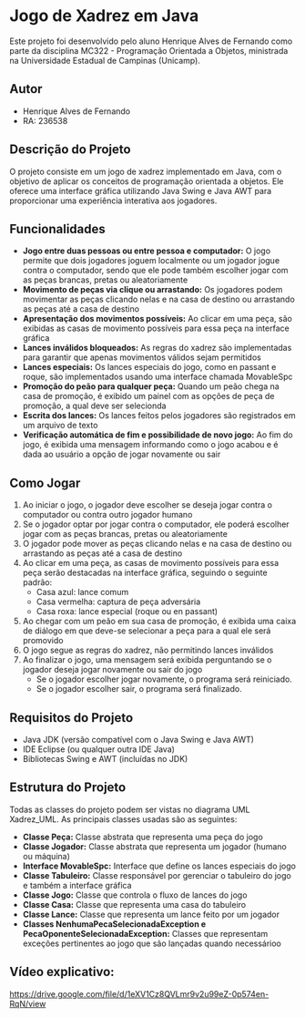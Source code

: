 # Jogo de Xadrez em Java

Este projeto foi desenvolvido pelo aluno Henrique Alves de Fernando como parte da disciplina MC322 - Programação Orientada a Objetos, ministrada na Universidade Estadual de Campinas (Unicamp).

## Autor

- Henrique Alves de Fernando
- RA: 236538

## Descrição do Projeto

O projeto consiste em um jogo de xadrez implementado em Java, com o objetivo de aplicar os conceitos de programação orientada a objetos. Ele oferece uma interface gráfica utilizando Java Swing e Java AWT para proporcionar uma experiência interativa aos jogadores.

## Funcionalidades

- **Jogo entre duas pessoas ou entre pessoa e computador:** O jogo permite que dois jogadores joguem localmente ou um jogador jogue contra o computador, sendo que ele pode também escolher jogar com as peças brancas, pretas ou aleatoriamente
- **Movimento de peças via clique ou arrastando:** Os jogadores podem movimentar as peças clicando nelas e na casa de destino ou arrastando as peças até a casa de destino
- **Apresentação dos movimentos possíveis:** Ao clicar em uma peça, são exibidas as casas de movimento possíveis para essa peça na interface gráfica
- **Lances inválidos bloqueados:** As regras do xadrez são implementadas para garantir que apenas movimentos válidos sejam permitidos
- **Lances especiais:** Os lances especiais do jogo, como en passant e roque, são implementados usando uma interface chamada MovableSpc
- **Promoção do peão para qualquer peça:** Quando um peão chega na casa de promoção, é exibido um painel com as opções de peça de promoção, a qual deve ser selecionda
- **Escrita dos lances:** Os lances feitos pelos jogadores são registrados em um arquivo de texto
- **Verificação automática de fim e possibilidade de novo jogo:** Ao fim do jogo, é exibida uma mensagem informando como o jogo acabou e é dada ao usuário a opção de jogar novamente ou sair

## Como Jogar

1. Ao iniciar o jogo, o jogador deve escolher se deseja jogar contra o computador ou contra outro jogador humano
2. Se o jogador optar por jogar contra o computador, ele poderá escolher jogar com as peças brancas, pretas ou aleatoriamente
3. O jogador pode mover as peças clicando nelas e na casa de destino ou arrastando as peças até a casa de destino
4. Ao clicar em uma peça, as casas de movimento possíveis para essa peça serão destacadas na interface gráfica, seguindo o seguinte padrão:
	- Casa azul: lance comum
	- Casa vermelha: captura de peça adversária
	- Casa roxa: lance especial (roque ou en passant)
5. Ao chegar com um peão em sua casa de promoção, é exibida uma caixa de diálogo em que deve-se selecionar a peça para a qual ele será promovido
6. O jogo segue as regras do xadrez, não permitindo lances inválidos
7. Ao finalizar o jogo, uma mensagem será exibida perguntando se o jogador deseja jogar novamente ou sair do jogo
	- Se o jogador escolher jogar novamente, o programa será reiniciado.
	- Se o jogador escolher sair, o programa será finalizado.

## Requisitos do Projeto

- Java JDK (versão compatível com o Java Swing e Java AWT)
- IDE Eclipse (ou qualquer outra IDE Java)
- Bibliotecas Swing e AWT (incluídas no JDK)

## Estrutura do Projeto

Todas as classes do projeto podem ser vistas no diagrama UML Xadrez_UML. As principais classes usadas são as seguintes:
- **Classe Peça:** Classe abstrata que representa uma peça do jogo
- **Classe Jogador:** Classe abstrata que representa um jogador (humano ou máquina)
- **Interface MovableSpc:** Interface que define os lances especiais do jogo
- **Classe Tabuleiro:** Classe responsável por gerenciar o tabuleiro do jogo e também a interface gráfica
- **Classe Jogo:** Classe que controla o fluxo de lances do jogo
- **Classe Casa:** Classe que representa uma casa do tabuleiro
- **Classe Lance:** Classe que representa um lance feito por um jogador
- **Classes NenhumaPecaSelecionadaException e PecaOponenteSelecionadaException:** Classes que representam exceções pertinentes ao jogo que são lançadas quando necessárioo

## Vídeo explicativo:

https://drive.google.com/file/d/1eXV1Cz8QVLmr9v2u99eZ-0p574en-RqN/view